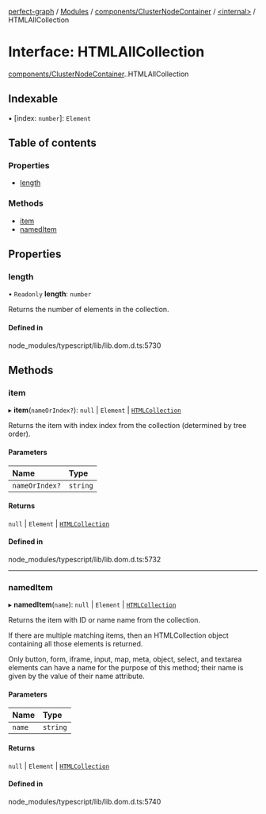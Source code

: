 [perfect-graph](../README.md) / [Modules](../modules.md) / [components/ClusterNodeContainer](../modules/components_ClusterNodeContainer.md) / [<internal\>](../modules/components_ClusterNodeContainer._internal_.md) / HTMLAllCollection

# Interface: HTMLAllCollection

[components/ClusterNodeContainer](../modules/components_ClusterNodeContainer.md).[<internal>](../modules/components_ClusterNodeContainer._internal_.md).HTMLAllCollection

## Indexable

▪ [index: `number`]: `Element`

## Table of contents

### Properties

- [length](components_ClusterNodeContainer._internal_.HTMLAllCollection.md#length)

### Methods

- [item](components_ClusterNodeContainer._internal_.HTMLAllCollection.md#item)
- [namedItem](components_ClusterNodeContainer._internal_.HTMLAllCollection.md#nameditem)

## Properties

### length

• `Readonly` **length**: `number`

Returns the number of elements in the collection.

#### Defined in

node_modules/typescript/lib/lib.dom.d.ts:5730

## Methods

### item

▸ **item**(`nameOrIndex?`): ``null`` \| `Element` \| [`HTMLCollection`](../modules/components_ClusterNodeContainer._internal_.md#htmlcollection)

Returns the item with index index from the collection (determined by tree order).

#### Parameters

| Name | Type |
| :------ | :------ |
| `nameOrIndex?` | `string` |

#### Returns

``null`` \| `Element` \| [`HTMLCollection`](../modules/components_ClusterNodeContainer._internal_.md#htmlcollection)

#### Defined in

node_modules/typescript/lib/lib.dom.d.ts:5732

___

### namedItem

▸ **namedItem**(`name`): ``null`` \| `Element` \| [`HTMLCollection`](../modules/components_ClusterNodeContainer._internal_.md#htmlcollection)

Returns the item with ID or name name from the collection.

If there are multiple matching items, then an HTMLCollection object containing all those elements is returned.

Only button, form, iframe, input, map, meta, object, select, and textarea elements can have a name for the purpose of this method; their name is given by the value of their name attribute.

#### Parameters

| Name | Type |
| :------ | :------ |
| `name` | `string` |

#### Returns

``null`` \| `Element` \| [`HTMLCollection`](../modules/components_ClusterNodeContainer._internal_.md#htmlcollection)

#### Defined in

node_modules/typescript/lib/lib.dom.d.ts:5740

